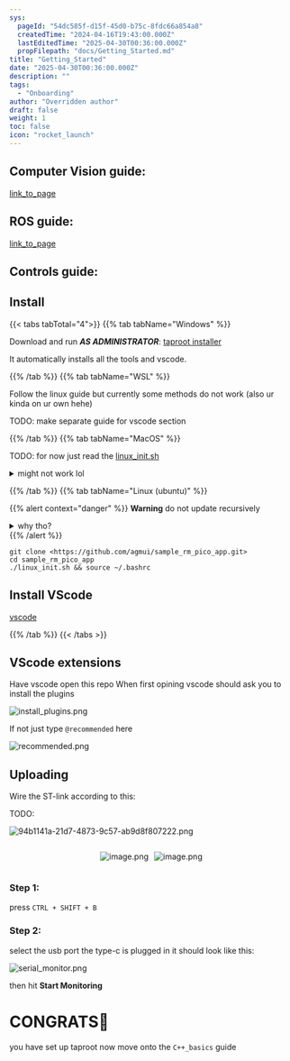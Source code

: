 ```yaml
---
sys:
  pageId: "54dc585f-d15f-45d0-b75c-8fdc66a854a8"
  createdTime: "2024-04-16T19:43:00.000Z"
  lastEditedTime: "2025-04-30T00:36:00.000Z"
  propFilepath: "docs/Getting_Started.md"
title: "Getting_Started"
date: "2025-04-30T00:36:00.000Z"
description: ""
tags:
  - "Onboarding"
author: "Overridden author"
draft: false
weight: 1
toc: false
icon: "rocket_launch"
---
```


## Computer Vision guide:

[link_to_page](86d45bc0-388b-4d26-8848-44f255f73d0e)

## ROS guide:

[link_to_page](3c76c1de-ec8f-46d6-8b0a-294005edc2d5)

## Controls guide:

## Install

{{< tabs tabTotal="4">}}
{{% tab tabName="Windows" %}}

Download and run _**AS ADMINISTRATOR**_: [taproot installer](https://github.com/Thornbots/TeachingFreshies/releases/tag/1.0)

It automatically installs all the tools and vscode.

{{% /tab %}}
{{% tab tabName="WSL" %}}

Follow the linux guide but currently some methods do not work (also ur kinda on ur own hehe)

TODO: make separate guide for vscode section

{{% /tab %}}
{{% tab tabName="MacOS" %}}

TODO: for now just read the [linux_init.sh](https://github.com/agmui/sample_rm_pico_app/blob/main/linux_init.sh)

<details>
<summary>might not work lol</summary>

`brew install libusb pkg-config`

Next install: [vscode](https://code.visualstudio.com/Download)

</details>

{{% /tab %}}
{{% tab tabName="Linux (ubuntu)" %}}

{{% alert context="danger" %}}
**Warning** do not update recursively
<details>
<summary>why tho?</summary>
There are some submodules that may go on for a while (like tinyusb) and I highly
recommend you don't need to get them.
If you want to see what submodules I update just look in `linux_init.sh`
</details>
{{% /alert %}}

```shell
git clone <https://github.com/agmui/sample_rm_pico_app.git>
cd sample_rm_pico_app
./linux_init.sh && source ~/.bashrc
```

## Install VScode

[vscode](https://code.visualstudio.com/Download)

{{% /tab %}}
{{< /tabs >}}

## VScode extensions

Have vscode open this repo
When first opining vscode should ask you to install the plugins

![install_plugins.png](https://prod-files-secure.s3.us-west-2.amazonaws.com/d518164a-d88e-44d1-a4ee-3adb3bd8bce0/89bd30f0-1825-4e77-867b-0a41ce370880/install_plugins.png?X-Amz-Algorithm=AWS4-HMAC-SHA256&X-Amz-Content-Sha256=UNSIGNED-PAYLOAD&X-Amz-Credential=ASIAZI2LB466S5WONBT3%2F20250607%2Fus-west-2%2Fs3%2Faws4_request&X-Amz-Date=20250607T181029Z&X-Amz-Expires=3600&X-Amz-Security-Token=IQoJb3JpZ2luX2VjEJ7%2F%2F%2F%2F%2F%2F%2F%2F%2F%2FwEaCXVzLXdlc3QtMiJHMEUCIBFzJPI2hMbg7qnsJjNDze6kizh%2B1fiXxh9PKia7mWeQAiEArZhvtQKcUrGesdPDmJnj%2FK2W%2B0%2BPJTx1WV9YZZRPVPsq%2FwMIdxAAGgw2Mzc0MjMxODM4MDUiDMwzwyC6CoopSQc87ircA6zR94HEhCT2AvCaXu8OrUk1c9vhhzsJoBRYrJfraG8PtGy6sCmLEMgM4JE9poymNPjBNjEDzx6GW9tyXbXzxrvJNaz7mnG9B7BXXksqee1BSprhH9l2RmeepamSMlNkrER7jUdvcbuTOVPq7KPaJvwxiY7SPcqiW6ZebT6BwoKbkFohj8wkbFiGrLBccD1ZD6NkfdV7elzsAescIqBlKu8dzJay4mjAfPk7OKM4yA7kZuFhQbeSvCQgT3%2FJsV9wny2dwGdXeuESnh7B%2BS1Ha2TqCQunrALEDb%2BeFCcCOeWwupaIiyQ%2B96SKqqSw7uOXzC8gIEPZbhcCAdGpB9PVE9RxdX%2Bf%2BDp5OaQYXeYLwUmA2eE0%2BVWLdasIFoH5e8Ask5eAq%2BSHhxMtNIal1iATls3CGPaiZS4IOG5MjN0og%2B8EVNQn5GSgWkeqIgTXjKdbjyLmMAYgTUyiJ2Wsjw6ujbuvZpY1jMIoO134mzsgBb9lsqFC30ey77HTD%2BA%2BCPu%2Blj5uQoG10gWk0dMhpELkVePAgsmr3oXtzxXqJsezunP74NlQz0vVKMXkcej48b7prq612RZG10oPqmxbnZGj%2Fd1NZiXRuOrdck2h83J4k2cAvmFRhlrMHbZpzHz9MPqAkcIGOqUB9C5%2BPz4fShP5%2FiRQKB0usMmJyhX7o9ZMO5ydPF5X%2BZ0taqvr3xaxmtcTVaPEII%2BfU09%2BmdlLdRYz4uDk9hikraenjySwLZdtq83zLOa9SiOY%2B0VU%2FYTx5wICD7VWqStopLmfEhM%2Bmo12k%2Bcs%2FRsKrBZ4XH3KqSSyYPRhbLL2I8zOKnu81Fa8tsOW9AZHBkJRK8tbUHKt%2Frb2doR3o%2Fe%2BaLykE9Ce&X-Amz-Signature=834411ba8e8a442b8496b5226a845056eb091831c9054e0906c49dba0811c414&X-Amz-SignedHeaders=host&x-id=GetObject)

If not just type `@recommended` here  

![recommended.png](https://prod-files-secure.s3.us-west-2.amazonaws.com/d518164a-d88e-44d1-a4ee-3adb3bd8bce0/61e661e9-5d85-4dfc-be0d-8d2097a5e793/recommended.png?X-Amz-Algorithm=AWS4-HMAC-SHA256&X-Amz-Content-Sha256=UNSIGNED-PAYLOAD&X-Amz-Credential=ASIAZI2LB466S5WONBT3%2F20250607%2Fus-west-2%2Fs3%2Faws4_request&X-Amz-Date=20250607T181029Z&X-Amz-Expires=3600&X-Amz-Security-Token=IQoJb3JpZ2luX2VjEJ7%2F%2F%2F%2F%2F%2F%2F%2F%2F%2FwEaCXVzLXdlc3QtMiJHMEUCIBFzJPI2hMbg7qnsJjNDze6kizh%2B1fiXxh9PKia7mWeQAiEArZhvtQKcUrGesdPDmJnj%2FK2W%2B0%2BPJTx1WV9YZZRPVPsq%2FwMIdxAAGgw2Mzc0MjMxODM4MDUiDMwzwyC6CoopSQc87ircA6zR94HEhCT2AvCaXu8OrUk1c9vhhzsJoBRYrJfraG8PtGy6sCmLEMgM4JE9poymNPjBNjEDzx6GW9tyXbXzxrvJNaz7mnG9B7BXXksqee1BSprhH9l2RmeepamSMlNkrER7jUdvcbuTOVPq7KPaJvwxiY7SPcqiW6ZebT6BwoKbkFohj8wkbFiGrLBccD1ZD6NkfdV7elzsAescIqBlKu8dzJay4mjAfPk7OKM4yA7kZuFhQbeSvCQgT3%2FJsV9wny2dwGdXeuESnh7B%2BS1Ha2TqCQunrALEDb%2BeFCcCOeWwupaIiyQ%2B96SKqqSw7uOXzC8gIEPZbhcCAdGpB9PVE9RxdX%2Bf%2BDp5OaQYXeYLwUmA2eE0%2BVWLdasIFoH5e8Ask5eAq%2BSHhxMtNIal1iATls3CGPaiZS4IOG5MjN0og%2B8EVNQn5GSgWkeqIgTXjKdbjyLmMAYgTUyiJ2Wsjw6ujbuvZpY1jMIoO134mzsgBb9lsqFC30ey77HTD%2BA%2BCPu%2Blj5uQoG10gWk0dMhpELkVePAgsmr3oXtzxXqJsezunP74NlQz0vVKMXkcej48b7prq612RZG10oPqmxbnZGj%2Fd1NZiXRuOrdck2h83J4k2cAvmFRhlrMHbZpzHz9MPqAkcIGOqUB9C5%2BPz4fShP5%2FiRQKB0usMmJyhX7o9ZMO5ydPF5X%2BZ0taqvr3xaxmtcTVaPEII%2BfU09%2BmdlLdRYz4uDk9hikraenjySwLZdtq83zLOa9SiOY%2B0VU%2FYTx5wICD7VWqStopLmfEhM%2Bmo12k%2Bcs%2FRsKrBZ4XH3KqSSyYPRhbLL2I8zOKnu81Fa8tsOW9AZHBkJRK8tbUHKt%2Frb2doR3o%2Fe%2BaLykE9Ce&X-Amz-Signature=175754bea3c56ebeedbb408529038966172937fe46b78d54aa3d21bd7b118e45&X-Amz-SignedHeaders=host&x-id=GetObject)

## Uploading

Wire the ST-link according to this:

TODO:

![94b1141a-21d7-4873-9c57-ab9d8f807222.png](https://prod-files-secure.s3.us-west-2.amazonaws.com/d518164a-d88e-44d1-a4ee-3adb3bd8bce0/e5fad17d-ab82-4300-9f4c-505ab4b1202c/94b1141a-21d7-4873-9c57-ab9d8f807222.png?X-Amz-Algorithm=AWS4-HMAC-SHA256&X-Amz-Content-Sha256=UNSIGNED-PAYLOAD&X-Amz-Credential=ASIAZI2LB466S5WONBT3%2F20250607%2Fus-west-2%2Fs3%2Faws4_request&X-Amz-Date=20250607T181029Z&X-Amz-Expires=3600&X-Amz-Security-Token=IQoJb3JpZ2luX2VjEJ7%2F%2F%2F%2F%2F%2F%2F%2F%2F%2FwEaCXVzLXdlc3QtMiJHMEUCIBFzJPI2hMbg7qnsJjNDze6kizh%2B1fiXxh9PKia7mWeQAiEArZhvtQKcUrGesdPDmJnj%2FK2W%2B0%2BPJTx1WV9YZZRPVPsq%2FwMIdxAAGgw2Mzc0MjMxODM4MDUiDMwzwyC6CoopSQc87ircA6zR94HEhCT2AvCaXu8OrUk1c9vhhzsJoBRYrJfraG8PtGy6sCmLEMgM4JE9poymNPjBNjEDzx6GW9tyXbXzxrvJNaz7mnG9B7BXXksqee1BSprhH9l2RmeepamSMlNkrER7jUdvcbuTOVPq7KPaJvwxiY7SPcqiW6ZebT6BwoKbkFohj8wkbFiGrLBccD1ZD6NkfdV7elzsAescIqBlKu8dzJay4mjAfPk7OKM4yA7kZuFhQbeSvCQgT3%2FJsV9wny2dwGdXeuESnh7B%2BS1Ha2TqCQunrALEDb%2BeFCcCOeWwupaIiyQ%2B96SKqqSw7uOXzC8gIEPZbhcCAdGpB9PVE9RxdX%2Bf%2BDp5OaQYXeYLwUmA2eE0%2BVWLdasIFoH5e8Ask5eAq%2BSHhxMtNIal1iATls3CGPaiZS4IOG5MjN0og%2B8EVNQn5GSgWkeqIgTXjKdbjyLmMAYgTUyiJ2Wsjw6ujbuvZpY1jMIoO134mzsgBb9lsqFC30ey77HTD%2BA%2BCPu%2Blj5uQoG10gWk0dMhpELkVePAgsmr3oXtzxXqJsezunP74NlQz0vVKMXkcej48b7prq612RZG10oPqmxbnZGj%2Fd1NZiXRuOrdck2h83J4k2cAvmFRhlrMHbZpzHz9MPqAkcIGOqUB9C5%2BPz4fShP5%2FiRQKB0usMmJyhX7o9ZMO5ydPF5X%2BZ0taqvr3xaxmtcTVaPEII%2BfU09%2BmdlLdRYz4uDk9hikraenjySwLZdtq83zLOa9SiOY%2B0VU%2FYTx5wICD7VWqStopLmfEhM%2Bmo12k%2Bcs%2FRsKrBZ4XH3KqSSyYPRhbLL2I8zOKnu81Fa8tsOW9AZHBkJRK8tbUHKt%2Frb2doR3o%2Fe%2BaLykE9Ce&X-Amz-Signature=4dddca61b8e7a8fbe4a92c5ccabbe4e148dda05a78d2766efeaee179d355f971&X-Amz-SignedHeaders=host&x-id=GetObject)

<div style="display: flex;flex-direction: row; column-gap:10px; max-width: 630px;justify-content: center;">
<div>

![image.png](https://prod-files-secure.s3.us-west-2.amazonaws.com/d518164a-d88e-44d1-a4ee-3adb3bd8bce0/210ecb78-1116-4d7b-b9b7-2292f66fa2c2/image.png?X-Amz-Algorithm=AWS4-HMAC-SHA256&X-Amz-Content-Sha256=UNSIGNED-PAYLOAD&X-Amz-Credential=ASIAZI2LB4663F6GKAUF%2F20250607%2Fus-west-2%2Fs3%2Faws4_request&X-Amz-Date=20250607T181034Z&X-Amz-Expires=3600&X-Amz-Security-Token=IQoJb3JpZ2luX2VjEJ7%2F%2F%2F%2F%2F%2F%2F%2F%2F%2FwEaCXVzLXdlc3QtMiJGMEQCIA7Y%2BGozPbxNm3Dfttcp02nwUl7lI5ntZfS2c5gnKrayAiBJI7q%2BhAfGwvVwufCYakLOZ7UEdN9KJaLsMrcUFdQ%2B0ir%2FAwh3EAAaDDYzNzQyMzE4MzgwNSIMC0pBip9gHqi%2BJnUNKtwD4MfYLGOaVoFjLKCoakaJO4yifgfxoBNW9zoTlM5PAMW1bwkYx3GyzOOPEBxdYWz6LQwNp%2BCTL7dhc7MEaLcbSjsO5RJRnBtpHMkv3AHaVOBOWBsNgLdkIatACaH6bXefNLZao1G%2FdLObknz2Xt0M2SZS%2BHu5BuHh58FD6CCLu7hPRwz3H76eaKEanUU40lYOqWb6h2WZC6bQESutICoIKPck8G6R9B%2BXvGNXrh%2Bj7HkGHkgDPlWylEVjhptLkxkMqbrP0d%2FDbSc1wmC01CLv3HZcaFS7q5bY8i6Lf9sikfBXbXAxCrTAxxrNPqJxkdJtCiOqwO7z7JUF1hX7eR6XfQoqL6ZE%2F7ZtA8PDF%2F89tboUneDrvgGgt0x96iVmUox9pOWpLGnC66QaQju5aY54fS73FfSWuVEJVQOgD3gb0Xrj3nfGuteN0iUCA6XDyV6DaVMrBX6LOW3cK7umkU4y0RwiYWAKf2mqQ4ZpfxGwLxrdE61M6nmcJX1rMPUSzGq4ulxvGHOWHJsnjm8ZAezVsdhcVUXfThYDm2hUoPFmH1fiI9CSGTC2kWufuU3fYzV6yh26BoWvU7FxQz7WLGw4d4cOO8E%2Fs1t7gAxMTdF7YOi2Wb6zJ5KXOGllXQIw0YGRwgY6pgEHNR1keDRZ26CRVQZurljXLMm7pTVBwHV0ykke%2BtnkxpcvgwjzabaCFicJrk2T%2FBu3XFpC9ZzBxRHLNLmgncFyqaCOC6RKjKNxsFWrI01URFCAW6SoBnYMWkfAdQmljmTgX1Sg9vvAH2St%2BGHga7hH%2BXGd9%2FgTY5g55FjiUwS8VJAJv%2BwSAr%2BsliZ%2FcoTN50qWiCIRk%2F4bnxnJ4fNVePewweheQeu0&X-Amz-Signature=800cd8b87da7943c38b1e12feda9fd8c5b8708ee15a8eef7209b6abb8adec59b&X-Amz-SignedHeaders=host&x-id=GetObject)

</div>
<div>

![image.png](https://prod-files-secure.s3.us-west-2.amazonaws.com/d518164a-d88e-44d1-a4ee-3adb3bd8bce0/33a0fd0f-8ca6-4a86-8e09-26e95ded1fff/image.png?X-Amz-Algorithm=AWS4-HMAC-SHA256&X-Amz-Content-Sha256=UNSIGNED-PAYLOAD&X-Amz-Credential=ASIAZI2LB466QKSDSEAI%2F20250607%2Fus-west-2%2Fs3%2Faws4_request&X-Amz-Date=20250607T181036Z&X-Amz-Expires=3600&X-Amz-Security-Token=IQoJb3JpZ2luX2VjEJ7%2F%2F%2F%2F%2F%2F%2F%2F%2F%2FwEaCXVzLXdlc3QtMiJGMEQCIEuYxwWntEU3PrxU%2FBjy1J%2BU0b9GesSNi5tI2bj7e25PAiBuoOZGdPl3GfA%2FijvLjG1R2Zc9URv5L6xkGdBCjGuSXSr%2FAwh3EAAaDDYzNzQyMzE4MzgwNSIMN9v0D3wOTTxMwvuRKtwDmKCG9c98d15SbrLlooIqPIUc3yWytHXTsHzJ%2BUYKeZS%2FEJ2bg7B59cojpR69321Id0a5VMA%2FOfzptUV%2BG3JnpvxlhqHUqxCkyDUe3jW00BlNSNSDiE5uAjC3kb83z8xc07ISZHtghRFQEhtpz%2BlUx0%2F6LpR2LZBOXOC0cwCj9hn2EB4iBoi%2FvIENKkyzapnIsSuGavgnLWbKLNpvacw%2Bk3UpH29RfZFb6w%2BmgSIYphFPfr3k60fYjf%2BL3WLinq5lqukuzARh8h%2FVTVOoCGmwK7BARx5qYR8d7zb3nnRClhbbFB30kaocm9V5qSLwuCbI3GHWWlUE%2Bpds1kEgV0sJvEXsU79jkWqRHP4zu369YJj0NFdRPfs8EA7qEDCGOASt5jNV3o%2Bh0IEEeADOTurrpRdNs2u360M9R5tCfdKyoeI5cXHbwsMVqlMzKkvIquivn3iGMGdReUvO1zM5QsQTd72KjwI677YFMROCVeELy7LXMAxSrtP9gk3%2BThvcsyswBnomTtRBwgby7uZz%2Ff%2Bad2Ok57GsySCETELJcQa8wbULscqdZ8e3N48ifsgBadwxd1fuB3BZvATVbKC0pBa7urNWO8DYNjwJt2YxF5tgrek0X0AhnJB00j71hSQwwIGRwgY6pgG0rUoHnN%2BLHWN6kj9LrVvaa1plh3g%2FcZH7BIOXn9L6q0NPPiolweE4i5JT3bhMya%2BLh%2BgGbbR8rE%2FvgvHljDS47aZv1LOSWWy74iqWOHAnTA8f4uga7Act6fF0VwoJmD3cMDWANAn%2F6KChm5wd4%2F0OaaVmWhHFSycP1s4Xo2z4ftBFu3cIrtUmSskZKme2I6ftL8zp6G7dFmyplIyLnuvSE98aRxpg&X-Amz-Signature=3dce1ec66184509d058225e88b43dd6d5563e8064b2e5ffd13cab107a1b32b9e&X-Amz-SignedHeaders=host&x-id=GetObject)

</div>
</div>

### Step 1:

press `CTRL + SHIFT + B`

### Step 2:

select the usb port the type-c is plugged in it should look like this:

![serial_monitor.png](https://prod-files-secure.s3.us-west-2.amazonaws.com/d518164a-d88e-44d1-a4ee-3adb3bd8bce0/f03f4774-05d4-4393-b6a0-d5efb6d315ab/serial_monitor.png?X-Amz-Algorithm=AWS4-HMAC-SHA256&X-Amz-Content-Sha256=UNSIGNED-PAYLOAD&X-Amz-Credential=ASIAZI2LB466S5WONBT3%2F20250607%2Fus-west-2%2Fs3%2Faws4_request&X-Amz-Date=20250607T181029Z&X-Amz-Expires=3600&X-Amz-Security-Token=IQoJb3JpZ2luX2VjEJ7%2F%2F%2F%2F%2F%2F%2F%2F%2F%2FwEaCXVzLXdlc3QtMiJHMEUCIBFzJPI2hMbg7qnsJjNDze6kizh%2B1fiXxh9PKia7mWeQAiEArZhvtQKcUrGesdPDmJnj%2FK2W%2B0%2BPJTx1WV9YZZRPVPsq%2FwMIdxAAGgw2Mzc0MjMxODM4MDUiDMwzwyC6CoopSQc87ircA6zR94HEhCT2AvCaXu8OrUk1c9vhhzsJoBRYrJfraG8PtGy6sCmLEMgM4JE9poymNPjBNjEDzx6GW9tyXbXzxrvJNaz7mnG9B7BXXksqee1BSprhH9l2RmeepamSMlNkrER7jUdvcbuTOVPq7KPaJvwxiY7SPcqiW6ZebT6BwoKbkFohj8wkbFiGrLBccD1ZD6NkfdV7elzsAescIqBlKu8dzJay4mjAfPk7OKM4yA7kZuFhQbeSvCQgT3%2FJsV9wny2dwGdXeuESnh7B%2BS1Ha2TqCQunrALEDb%2BeFCcCOeWwupaIiyQ%2B96SKqqSw7uOXzC8gIEPZbhcCAdGpB9PVE9RxdX%2Bf%2BDp5OaQYXeYLwUmA2eE0%2BVWLdasIFoH5e8Ask5eAq%2BSHhxMtNIal1iATls3CGPaiZS4IOG5MjN0og%2B8EVNQn5GSgWkeqIgTXjKdbjyLmMAYgTUyiJ2Wsjw6ujbuvZpY1jMIoO134mzsgBb9lsqFC30ey77HTD%2BA%2BCPu%2Blj5uQoG10gWk0dMhpELkVePAgsmr3oXtzxXqJsezunP74NlQz0vVKMXkcej48b7prq612RZG10oPqmxbnZGj%2Fd1NZiXRuOrdck2h83J4k2cAvmFRhlrMHbZpzHz9MPqAkcIGOqUB9C5%2BPz4fShP5%2FiRQKB0usMmJyhX7o9ZMO5ydPF5X%2BZ0taqvr3xaxmtcTVaPEII%2BfU09%2BmdlLdRYz4uDk9hikraenjySwLZdtq83zLOa9SiOY%2B0VU%2FYTx5wICD7VWqStopLmfEhM%2Bmo12k%2Bcs%2FRsKrBZ4XH3KqSSyYPRhbLL2I8zOKnu81Fa8tsOW9AZHBkJRK8tbUHKt%2Frb2doR3o%2Fe%2BaLykE9Ce&X-Amz-Signature=401fc4ee40c8dffaa301879bf83d29dc6b20b72a241e78ee247e02756fa2bc03&X-Amz-SignedHeaders=host&x-id=GetObject)

then hit **Start Monitoring**

# CONGRATS🎉

you have set up taproot now move onto the `C++_basics` guide
